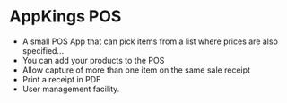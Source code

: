 # AppKings POS

* A small POS App that can pick items from a list where prices are also specified...
* You can add your products to the POS
* Allow capture of more than one item on the same sale receipt
* Print a receipt in PDF
* User management facility.
